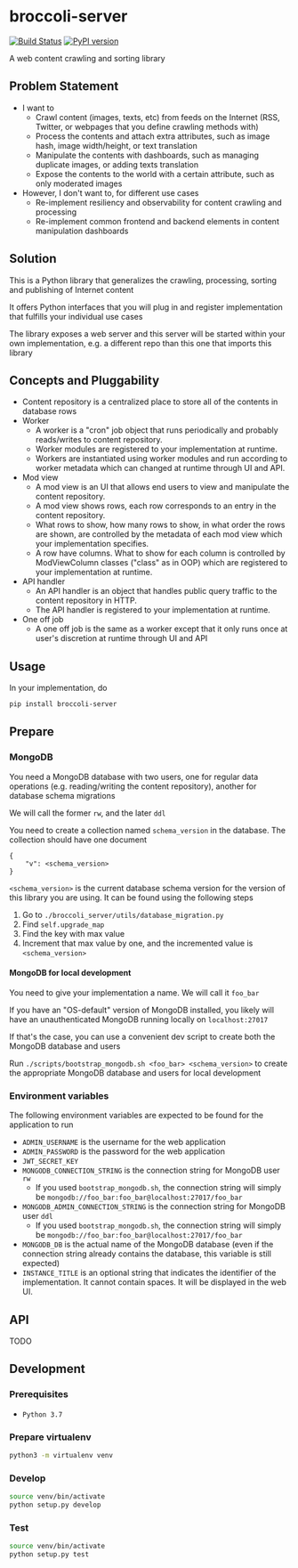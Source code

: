 # broccoli-server
[![Build Status](https://travis-ci.org/k-t-corp/broccoli-server.svg?branch=master)](https://travis-ci.org/k-t-corp/broccoli-server)
[![PyPI version](https://badge.fury.io/py/broccoli-server.svg)](https://badge.fury.io/py/broccoli-server)

A web content crawling and sorting library

## Problem Statement
* I want to
    * Crawl content (images, texts, etc) from feeds on the Internet (RSS, Twitter, or webpages that you define crawling methods with)
    * Process the contents and attach extra attributes, such as image hash, image width/height, or text translation
    * Manipulate the contents with dashboards, such as managing duplicate images, or adding texts translation
    * Expose the contents to the world with a certain attribute, such as only moderated images
* However, I don't want to, for different use cases
    * Re-implement resiliency and observability for content crawling and processing
    * Re-implement common frontend and backend elements in content manipulation dashboards

## Solution
This is a Python library that generalizes the crawling, processing, sorting and publishing of Internet content

It offers Python interfaces that you will plug in and register implementation that fulfills your individual use cases

The library exposes a web server and this server will be started within your own implementation, e.g. a different repo than this one that imports this library

## Concepts and Pluggability
* Content repository is a centralized place to store all of the contents in database rows
* Worker
    * A worker is a "cron" job object that runs periodically and probably reads/writes to content repository.
    * Worker modules are registered to your implementation at runtime.
    * Workers are instantiated using worker modules and run according to worker metadata which can changed at runtime through UI and API.
* Mod view
    * A mod view is an UI that allows end users to view and manipulate the content repository.
    * A mod view shows rows, each row corresponds to an entry in the content repository.
    * What rows to show, how many rows to show, in what order the rows are shown, are controlled by the metadata of each mod view which your implementation specifies.
    * A row have columns. What to show for each column is controlled by ModViewColumn classes ("class" as in OOP) which are registered to your implementation at runtime.
* API handler
    * An API handler is an object that handles public query traffic to the content repository in HTTP.
    * The API handler is registered to your implementation at runtime.
* One off job
    * A one off job is the same as a worker except that it only runs once at user's discretion at runtime through UI and API

## Usage
In your implementation, do

```bash
pip install broccoli-server
```

## Prepare

### MongoDB
You need a MongoDB database with two users, one for regular data operations (e.g. reading/writing the content repository), another for database schema migrations

We will call the former `rw`, and the later `ddl`

You need to create a collection named `schema_version` in the database. The collection should have one document

```
{
    "v": <schema_version>
}
```

`<schema_version>` is the current database schema version for the version of this library you are using. It can be found using the following steps
1. Go to `./broccoli_server/utils/database_migration.py`
2. Find `self.upgrade_map`
3. Find the key with max value
4. Increment that max value by one, and the incremented value is `<schema_version>`

#### MongoDB for local development
You need to give your implementation a name. We will call it `foo_bar`

If you have an "OS-default" version of MongoDB installed, you likely will have an unauthenticated MongoDB running locally on `localhost:27017`

If that's the case, you can use a convenient dev script to create both the MongoDB database and users

Run `./scripts/bootstrap_mongodb.sh <foo_bar> <schema_version>` to create the appropriate MongoDB database and users for local development

### Environment variables
The following environment variables are expected to be found for the application to run
* `ADMIN_USERNAME` is the username for the web application
* `ADMIN_PASSWORD` is the password for the web application
* `JWT_SECRET_KEY`
* `MONGODB_CONNECTION_STRING` is the connection string for MongoDB user `rw`
    * If you used `bootstrap_mongodb.sh`, the connection string will simply be `mongodb://foo_bar:foo_bar@localhost:27017/foo_bar`
* `MONGODB_ADMIN_CONNECTION_STRING` is the connection string for MongoDB user `ddl`
    * If you used `bootstrap_mongodb.sh`, the connection string will simply be `mongodb://foo_bar:foo_bar@localhost:27017/foo_bar`
* `MONGODB_DB` is the actual name of the MongoDB database (even if the connection string already contains the database, this variable is still expected)
* `INSTANCE_TITLE` is an optional string that indicates the identifier of the implementation. It cannot contain spaces. It will be displayed in the web UI.

## API
TODO

## Development
### Prerequisites
* `Python 3.7`

### Prepare virtualenv
```bash
python3 -m virtualenv venv
```

### Develop
```bash
source venv/bin/activate
python setup.py develop
```

### Test
```bash
source venv/bin/activate
python setup.py test
```
